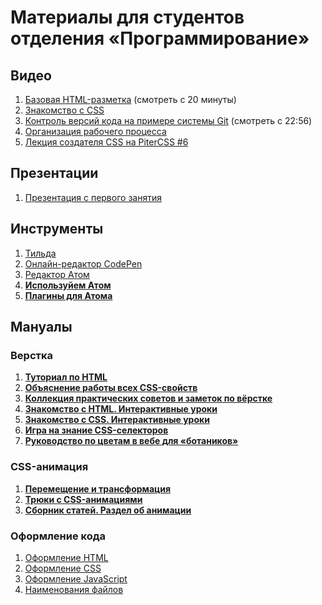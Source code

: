 # Материалы для студентов отделения «Программирование»

## Видео
1. [Базовая HTML-разметка](https://vimeo.com/218187045/1674b0e67c) (смотреть с 20 минуты)
2. [Знакомство с CSS](https://vimeo.com/218493105/da21df93a6)
3. [Контроль версий кода на примере системы Git](https://vimeo.com/184024471/0a237aa6ef) (смотреть с 22:56)
4. [Организация рабочего процесса](https://vimeo.com/184533397/300ae66b05)
5. [Лекция создателя CSS на PiterCSS #6](https://youtu.be/qFeCi6E3e14?t=1h44m18s)

## Презентации
1. [Презентация с первого занятия](https://solarrust.github.io/foxford-camp/slides/internet/assets/player/KeynoteDHTMLPlayer.html#0)


## Инструменты
1. [Тильда](http://tilda.cc/ru/)
2. [Онлайн-редактор CodePen](https://codepen.io/)
3. [Редактор Атом](https://atom.io/)
4. **[Используйем Атом](https://medium.com/@zakharday/%D0%B8%D1%81%D0%BF%D0%BE%D0%BB%D1%8C%D0%B7%D1%83%D0%B5%D0%BC-atom-%D0%B4%D0%BB%D1%8F-%D0%BF%D0%B5%D1%80%D0%B2%D0%BE%D0%B9-%D0%B2%D1%91%D1%80%D1%81%D1%82%D0%BA%D0%B8-8e2ff7aa9ffe)**
5. **[Плагины для Атома](https://www.youtube.com/watch?v=9hZOCQkHb4Y)**

## Мануалы

### Верстка
1. **[Туториал по HTML](http://marksheet.io/html-syntax.html)**
2. **[Объяснение работы всех CSS-свойств](http://cssreference.io/)**
3. **[Коллекция практических советов и заметок по вёрстке](https://habrahabr.ru/post/273471/)**
4. **[Знакомство с HTML. Интерактивные уроки](https://htmlacademy.ru/courses/basic-html)**
5. **[Знакомство с CSS. Интерактивные уроки](https://htmlacademy.ru/courses/basic-css)**
6. **[Игра на знание CSS-селекторов](https://flukeout.github.io/)**
7. **[Руководство по цветам в вебе для «ботаников»](http://css-live.ru/articles/rukovodstvo-po-cvetam-v-vebe-dlya-botanikov.html)**

### CSS-анимация
1. **[Перемещение и трансформация](https://habrahabr.ru/post/135816/)**
2. **[Трюки с CSS-анимациями](https://habrahabr.ru/company/nordavind/blog/209462/)**
3. **[Сборник статей. Раздел об анимации](https://github.com/melnik909/frontend-whitelist/blob/master/README.md#css-%D0%B0%D0%BD%D0%B8%D0%BC%D0%B0%D1%86%D0%B8%D0%B8)**

### Оформление кода
1. [Оформление HTML](https://netology-university.bitbucket.io/codestyle/html/)
2. [Оформление CSS](https://netology-university.bitbucket.io/codestyle/css/)
3. [Оформление JavaScript](https://netology-university.bitbucket.io/codestyle/javascript/)
4. [Наименования файлов](https://netology-university.bitbucket.io/codestyle/naming/)
